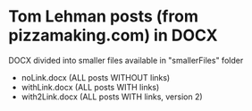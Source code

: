 # Tom Lehman posts (from pizzamaking.com) in DOCX 

DOCX divided into smaller files available in "smallerFiles" folder

- noLink.docx (ALL posts WITHOUT links)
- withLink.docx (ALL posts WITH links)
- with2Link.docx (ALL posts WITH links, version 2)

